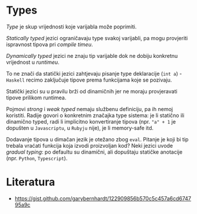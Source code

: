 # Types

*Type* je skup vrijednosti koje varijabla može poprimiti.

*Statically typed* jezici ograničavaju type svakoj varijabli, pa mogu provjeriti ispravnost tipova pri *compile timeu*.

*Dynamically typed* jezici ne znaju tip varijable dok ne dobiju konkretnu vrijednost u *runtimeu*.

To ne znači da statički jezici zahtjevaju pisanje type deklaracije (`int a`) - `Haskell` recimo zaključuje tipove prema funkcijama koje se pozivaju.

Statički jezici su u pravilu brži od dinamičnih jer ne moraju provjeravati tipove prilikom runtimea.

Pojmovi *strong* i *weak typed* nemaju službenu definiciju, pa ih nemoj koristiti. Radije govori o konkretnim značajka type sistema: je li statično ili dinamično typed, radi li implicitno konvertiranje tipova (npr. `"a" + 1` je dopušten u  `Javascriptu`, u `Rubyju` nije), je li memory-safe itd.

Dodavanje tipova u dimačan jezik je otežano zbog `eval`. Pitanje je koji bi tip trebala vraćati funkcija koja izvodi proizvoljan kod? Neki jezici uvode *gradual typing*: po defaultu su dinamični, ali dopuštaju statičke anotacije (npr. `Python`, `Typescript`).

# Literatura

* https://gist.github.com/garybernhardt/122909856b570c5c457a6cd674795a9c

